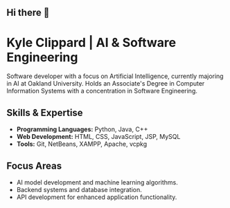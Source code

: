 ## Hi there 👋

<!--
**kylesclipp/kylesclipp** is a ✨ _special_ ✨ repository because its `README.md` (this file) appears on your GitHub profile.

Here are some ideas to get you started:

- 🔭 I’m currently working on ...
- 🌱 I’m currently learning ...
- 👯 I’m looking to collaborate on ...
- 🤔 I’m looking for help with ...
- 💬 Ask me about ...
- 📫 How to reach me: ...
- 😄 Pronouns: ...
- ⚡ Fun fact: ...
-->


# Kyle Clippard | AI & Software Engineering

Software developer with a focus on Artificial Intelligence, currently majoring in AI at Oakland University. Holds an Associate's Degree in Computer Information Systems with a concentration in Software Engineering.

## Skills & Expertise

- **Programming Languages:** Python, Java, C++
- **Web Development:** HTML, CSS, JavaScript, JSP, MySQL
- **Tools:** Git, NetBeans, XAMPP, Apache, vcpkg

## Focus Areas

- AI model development and machine learning algorithms.
- Backend systems and database integration.
- API development for enhanced application functionality.

